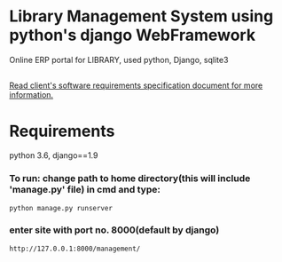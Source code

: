 # Library Management System using python's django WebFramework

Online ERP portal for LIBRARY, used python, Django, sqlite3
##
[Read client's software requirements specification document for more information.](https://github.com/anurag-shakya/Library-management-system-using-python-django/blob/master/software%20requirements%20specification.xlsx "see document")



# Requirements
python 3.6,
django==1.9


### To run: change path to home directory(this will include 'manage.py' file) in cmd and type:
` python manage.py runserver
`
### enter site with port no. 8000(default by django)
` http://127.0.0.1:8000/management/
`
